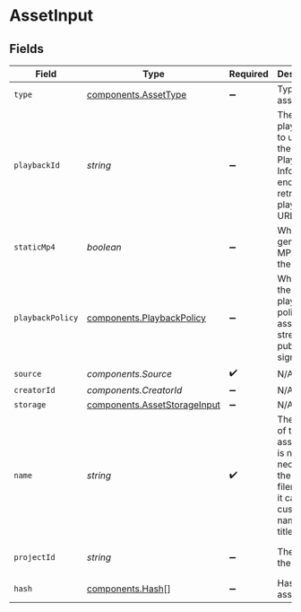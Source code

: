 # AssetInput


## Fields

| Field                                                                                            | Type                                                                                             | Required                                                                                         | Description                                                                                      | Example                                                                                          |
| ------------------------------------------------------------------------------------------------ | ------------------------------------------------------------------------------------------------ | ------------------------------------------------------------------------------------------------ | ------------------------------------------------------------------------------------------------ | ------------------------------------------------------------------------------------------------ |
| `type`                                                                                           | [components.AssetType](../../models/components/assettype.md)                                     | :heavy_minus_sign:                                                                               | Type of the asset.                                                                               | video                                                                                            |
| `playbackId`                                                                                     | *string*                                                                                         | :heavy_minus_sign:                                                                               | The playback ID to use with the Playback Info endpoint to retrieve playback URLs.                | eaw4nk06ts2d0mzb                                                                                 |
| `staticMp4`                                                                                      | *boolean*                                                                                        | :heavy_minus_sign:                                                                               | Whether to generate MP4s for the asset.                                                          |                                                                                                  |
| `playbackPolicy`                                                                                 | [components.PlaybackPolicy](../../models/components/playbackpolicy.md)                           | :heavy_minus_sign:                                                                               | Whether the playback policy for a asset or stream is public or signed                            |                                                                                                  |
| `source`                                                                                         | *components.Source*                                                                              | :heavy_check_mark:                                                                               | N/A                                                                                              |                                                                                                  |
| `creatorId`                                                                                      | *components.CreatorId*                                                                           | :heavy_minus_sign:                                                                               | N/A                                                                                              |                                                                                                  |
| `storage`                                                                                        | [components.AssetStorageInput](../../models/components/assetstorageinput.md)                     | :heavy_minus_sign:                                                                               | N/A                                                                                              |                                                                                                  |
| `name`                                                                                           | *string*                                                                                         | :heavy_check_mark:                                                                               | The name of the asset. This is not necessarily the filename - it can be a custom name or title.<br/> | filename.mp4                                                                                     |
| `projectId`                                                                                      | *string*                                                                                         | :heavy_minus_sign:                                                                               | The ID of the project                                                                            | aac12556-4d65-4d34-9fb6-d1f0985eb0a9                                                             |
| `hash`                                                                                           | [components.Hash](../../models/components/hash.md)[]                                             | :heavy_minus_sign:                                                                               | Hash of the asset                                                                                |                                                                                                  |